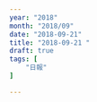 ```yaml
---
year: "2018"
month: "2018/09"
date: "2018-09-21"
title: "2018-09-21 "
draft: true
tags: [
    "日報"
]

---
```


